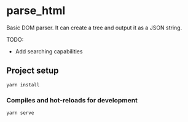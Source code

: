 # parse_html

Basic DOM parser. It can create a tree and output it as a JSON string.

TODO:

- Add searching capabilities

## Project setup
```
yarn install
```

### Compiles and hot-reloads for development
```
yarn serve
```
